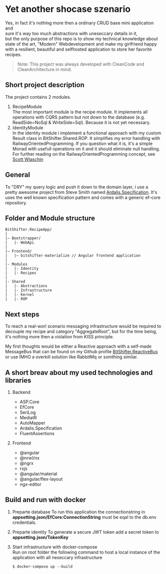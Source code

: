 # Yet another shocase szenario

Yes, in fact it's nothing more then a ordinary CRUD base mini application and <br>
sure it's way too much abstractions with uneseccary details in it, <br>
but the only purpose of this repo is to show my technical knowledge about state of the art, "Modern" Webdevelopment and make my girlfriend happy with a resilient, beautiful and selfhosted application to store her favorite recipes.

> Note: This project was always developed with CleanCode and CleanArchitecture in mind.

## Short project description

The project contains 2 modules.

1. RecipeModule<br>
   The most important module is the recipe module.
   It implements all operations with CQRS pattern but not down to the database (e.g. ReadSide=NoSql & WriteSide=Sql). Because it is not yet necessary.
2. IdentityModule<br>
   In the identity module i implement a functional approach with my custom Result class in BitShifter.Shared.ROP. It simplifies my error handling with RailwayOrientedProgramming. If you question what it is, it's a simple Monad with usefull operations on it and it should eliminate null handling. For further reading on the RailwayOrientedProgramming concept, see [Scott Wlaschin](https://fsharpforfunandprofit.com/rop/)

## General

To "DRY" my query logic and push it down to the domain layer, i use a pretty awesome project from Steve Smith named [Ardalis.Specification](https://github.com/ardalis/Specification). It's uses the well known specification pattern and comes with a generic ef-core repository.

## Folder and Module structure

```
BitShifter.RecipeApp/
|
|– Bootstrapper/
|   |- WebApi
|
|– Frontend/
|   |– bitshifter-materialize // Angular frontend application
|
|- Modules
|   |- Identity
|   |- Recipes
|
|- Shared
|   |- Abstractions
|   |- Infrastructure
|   |- Kernel
|   |- ROP
```

## Next steps

To reach a real-worl scenario messaging infrastructure would be required to decouple my recipe and category "AggregateRoot", but for the time being, it's nothing more then a violation from KISS principle.

My first thoughts would be either a Reactive approach with a self-made MessageBus that can be found on my Github profile [BitShifter.ReactiveBus](https://github.com/MarkusGnigler/BitShifter.ReactiveBus) or use IMHO a overkill solution like RabbitMq or somthing similar.

## A short breav about my used technologies and libraries

1. Backend

   - ASP.Core
   - EfCore
   - SeriLog
   - MediatR
   - AutoMapper
   - Ardalis.Specification
   - FluentAssertions

2. Frontend

   - @angular
   - @nrwl/nx
   - @ngrx
   - rxjs
   - @angular/material
   - @angular/flex-layout
   - ngx-editor

## Build and run with docker

1. Preparte database
   To run this application the connectionstring in **appsetting.json/EfCore:ConnectionString** must be eqal to the db.env credentials.

2. Preparte identity
   To generate a secure JWT token add a secret token to **appsetting.json/TokenKey**

3. Start infrastructure with docker-compose<br>
   Run on root folder the following command to host a local instance of the application with all neseccary infrastructure

   ```
   $ docker-compose up --build
   ```
